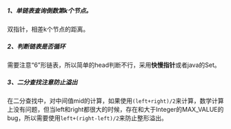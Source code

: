##### 1、单链表查询倒数第k个节点。

双指针，相差k个节点的距离。

##### 2、判断链表是否循环

需要注意“6”形链表，所以简单的head判断不行，采用**快慢指针**或者java的Set。

##### 3、二分查找注意防止溢出

在二分查找中，对中间值mid的计算，如果使用`(left+right)/2`来计算，数学计算上没有问题，但当left和right都很大的时候，存在和大于Integer的MAX_VALUE的bug，所以需要使用`left+(right-left)/2`来防止整形溢出。